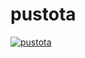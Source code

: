 # pustota

[![pustota](https://raw.githubusercontent.com/sobolevn/pustota/master/example.png)](https://github.com/sobolevn/pustota/blob/master/example.png)
